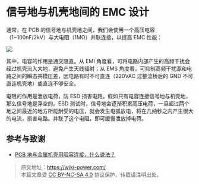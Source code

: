# 信号地与机壳地间的 EMC 设计

通常，在 PCB 的信号地与机壳地之间，我们会使用一个高压电容（1~100nF/2kV）与大电阻（1MΩ）并联连接，以提高 EMC 性能：

![](https://wiki-media-1253965369.cos.ap-guangzhou.myqcloud.com/img/20220620162528.png)

其中，电容的作用是通交阻直。从 EMI 角度看，可将电路内部产生的高频干扰会经过机壳流入大地，避免产生天线辐射；从 EMS 角度看，可抑制高频干扰源和电路之间的瞬态共模压差，因电路有时不可直连（220VAC 过整流桥后的 GND 不可直连机壳地）或直连不够安全。

电阻的作用是泄放电荷，防 ESD 损害电路。假如只有电容连接信号地与机壳地，那么信号地是浮空的。ESD 测试时，信号地会逐渐积累高压电荷，一旦超过两个地之间最近的地方所能耐受的电压，就会发生电弧放电，将在几纳秒之内产生很大的电流，损害电路。并联了这个电阻，即可缓慢泄放掉电荷。

## 参考与致谢

- [PCB 地与金属机壳用阻容连接，什么说法？](https://mp.weixin.qq.com/s/vAdoDyBed4uIfISrP0Zeyw)

> 原文地址：<https://wiki-power.com/>  
> 本篇文章受 [CC BY-NC-SA 4.0](https://creativecommons.org/licenses/by/4.0/deed.zh) 协议保护，转载请注明出处。
